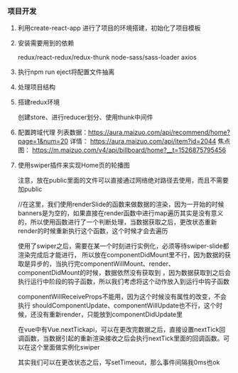 
### 项目开发

1. 利用create-react-app 进行了项目的环境搭建，初始化了项目模板

2. 安装需要用到的依赖

    redux/react-redux/redux-thunk
    node-sass/sass-loader
    axios

3. 执行npm run eject将配置文件抽离

4. 处理项目结构

5. 搭建redux环境

    创建store、进行reducer划分、使用thunk中间件
6. 配置跨域代理
    列表数据：https://aura.maizuo.com/api/recommend/home?page=1&num=20
    详情： https://aura.maizuo.com/api/item?id=2044
    焦点图： https://m.maizuo.com/v4/api/billboard/home?__t=1526875795456

7. 使用swiper插件来实现Home页的轮播图

    注意，放在public里面的文件可以直接通过网络绝对路径去使用，而且不需要加public

    //在这里，我们使用renderSlide的函数来做数据的渲染，因为一开始的时候banners是为空的，如果直接在render函数中进行map遍历其实是没有意义的，所以使用函数进行了一个判断处理，当数据获取之后，更改状态重新render的时候重新执行这个函数，这个时候才会去遍历

    使用了swiper之后，需要在某一个时刻进行实例化，必须等待swiper-slide都渲染完成后才能进行，
    所以放在componentDidMount里不行，因为数据的获取是异步的，当执行完componentWillMount、render、componentDidMount的时候，数据依然没有获取到
    ，因为数据获取到之后会执行运行中阶段的钩子函数，所以我们考虑将这个动作放入到运行中钩子函数

    componentWillReceiveProps不能用，因为这个时候没有属性的改变，不会执行
    shouldComponentUpdate、componentWillUpdate也不行，这个时候，还没有重新render，只能放到componentDidUpdate里

    在vue中有Vue.nextTickapi，可以在更改完数据之后，直接设置nextTick回调函数，当数据引起的重新渲染接收之后会执行nextTick里面的回调函数。可以在这个里面做实例化swiper

    其实我们可以在更改状态之后，写setTimeout，那么事件间隔我0ms也ok